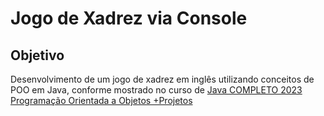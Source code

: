 # Jogo de Xadrez via Console

## Objetivo
Desenvolvimento de um jogo de xadrez em inglês utilizando conceitos de POO em Java, conforme mostrado no curso de [Java COMPLETO 2023 Programação Orientada a Objetos +Projetos](https://www.udemy.com/course/java-curso-completo/)

